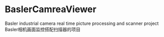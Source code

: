 # BaslerCamreaViewer
Basler industrial camera real time picture processing and scanner project   
Basler相机画面监控搭配扫描器的项目
